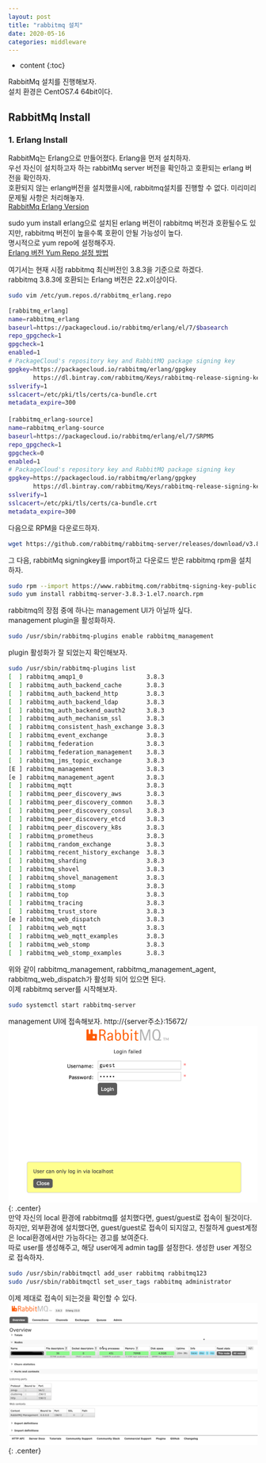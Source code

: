 ```yaml
---
layout: post
title: "rabbitmq 설치"
date: 2020-05-16
categories: middleware
---
```


* content
{:toc}

RabbitMq 설치를 진행해보자.  
설치 환경은 CentOS7.4 64bit이다.

## RabbitMq Install

### 1. Erlang Install

RabbitMq는 Erlang으로 만들어졌다. Erlang을 먼저 설치하자.  
우선 자신이 설치하고자 하는 rabbitMq server 버전을 확인하고 호환되는 erlang 버전을 확인하자.  
호환되지 않는 erlang버전을 설치했을시에, rabbitmq설치를 진행할 수 없다. 미리미리 문제될 사항은 처리해놓자.  
[RabbitMq Erlang Version](https://www.rabbitmq.com/which-erlang.html)

sudo yum install erlang으로 설치된 erlang 버전이 rabbitmq 버전과 호환될수도 있지만, rabbitmq 버전이 높을수록 호환이 안될 가능성이 높다.  
명시적으로 yum repo에 설정해주자.  
[Erlang 버전 Yum Repo 설정 방법](https://github.com/rabbitmq/erlang-rpm)

여기서는 현재 시점 rabbitmq 최신버전인 3.8.3을 기준으로 하겠다.  
rabbitmq 3.8.3에 호환되는 Erlang 버전은 22.x이상이다.

```bash
sudo vim /etc/yum.repos.d/rabbitmq_erlang.repo
```

```bash
[rabbitmq_erlang]
name=rabbitmq_erlang
baseurl=https://packagecloud.io/rabbitmq/erlang/el/7/$basearch
repo_gpgcheck=1
gpgcheck=1
enabled=1
# PackageCloud's repository key and RabbitMQ package signing key
gpgkey=https://packagecloud.io/rabbitmq/erlang/gpgkey
       https://dl.bintray.com/rabbitmq/Keys/rabbitmq-release-signing-key.asc
sslverify=1
sslcacert=/etc/pki/tls/certs/ca-bundle.crt
metadata_expire=300

[rabbitmq_erlang-source]
name=rabbitmq_erlang-source
baseurl=https://packagecloud.io/rabbitmq/erlang/el/7/SRPMS
repo_gpgcheck=1
gpgcheck=0
enabled=1
# PackageCloud's repository key and RabbitMQ package signing key
gpgkey=https://packagecloud.io/rabbitmq/erlang/gpgkey
       https://dl.bintray.com/rabbitmq/Keys/rabbitmq-release-signing-key.asc
sslverify=1
sslcacert=/etc/pki/tls/certs/ca-bundle.crt
metadata_expire=300
```

다음으로 RPM을 다운로드하자.
```bash
wget https://github.com/rabbitmq/rabbitmq-server/releases/download/v3.8.3/rabbitmq-server-3.8.3-1.el7.noarch.rpm
```

그 다음, rabbitMq signingkey를 import하고 다운로드 받은 rabbitmq rpm을 설치하자.
```bash
sudo rpm --import https://www.rabbitmq.com/rabbitmq-signing-key-public.asc
sudo yum install rabbitmq-server-3.8.3-1.el7.noarch.rpm
```

rabbitmq의 장점 중에 하나는 management UI가 아닐까 싶다.  
management plugin을 활성화하자.
```bash
sudo /usr/sbin/rabbitmq-plugins enable rabbitmq_management
```
plugin 활성화가 잘 되었는지 확인해보자.
```bash
sudo /usr/sbin/rabbitmq-plugins list
[  ] rabbitmq_amqp1_0                  3.8.3
[  ] rabbitmq_auth_backend_cache       3.8.3
[  ] rabbitmq_auth_backend_http        3.8.3
[  ] rabbitmq_auth_backend_ldap        3.8.3
[  ] rabbitmq_auth_backend_oauth2      3.8.3
[  ] rabbitmq_auth_mechanism_ssl       3.8.3
[  ] rabbitmq_consistent_hash_exchange 3.8.3
[  ] rabbitmq_event_exchange           3.8.3
[  ] rabbitmq_federation               3.8.3
[  ] rabbitmq_federation_management    3.8.3
[  ] rabbitmq_jms_topic_exchange       3.8.3
[E ] rabbitmq_management               3.8.3
[e ] rabbitmq_management_agent         3.8.3
[  ] rabbitmq_mqtt                     3.8.3
[  ] rabbitmq_peer_discovery_aws       3.8.3
[  ] rabbitmq_peer_discovery_common    3.8.3
[  ] rabbitmq_peer_discovery_consul    3.8.3
[  ] rabbitmq_peer_discovery_etcd      3.8.3
[  ] rabbitmq_peer_discovery_k8s       3.8.3
[  ] rabbitmq_prometheus               3.8.3
[  ] rabbitmq_random_exchange          3.8.3
[  ] rabbitmq_recent_history_exchange  3.8.3
[  ] rabbitmq_sharding                 3.8.3
[  ] rabbitmq_shovel                   3.8.3
[  ] rabbitmq_shovel_management        3.8.3
[  ] rabbitmq_stomp                    3.8.3
[  ] rabbitmq_top                      3.8.3
[  ] rabbitmq_tracing                  3.8.3
[  ] rabbitmq_trust_store              3.8.3
[e ] rabbitmq_web_dispatch             3.8.3
[  ] rabbitmq_web_mqtt                 3.8.3
[  ] rabbitmq_web_mqtt_examples        3.8.3
[  ] rabbitmq_web_stomp                3.8.3
[  ] rabbitmq_web_stomp_examples       3.8.3
```
위와 같이 rabbitmq_management, rabbitmq_management_agent, rabbitmq_web_dispatch가 활성화 되어 있으면 된다.  
이제 rabbitmq server를 시작해보자.
```bash
sudo systemctl start rabbitmq-server
```

management UI에 접속해보자. http://{server주소}:15672/  
![_config.yml](/media/middleware/rabbitmq/rabbitmq_management1.png){: .center}  
만약 자신의 local 환경에 rabbitmq를 설치했다면, guest/guest로 접속이 될것이다.  
하지만, 외부환경에 설치했다면, guest/guest로 접속이 되지않고, 친절하게 guest계정은 local환경에서만 가능하다는 경고를 보여준다.  
따로 user를 생성해주고, 해당 user에게 admin tag를 설정한다. 
생성한 user 계정으로 접속하자.
```bash
sudo /usr/sbin/rabbitmqctl add_user rabbitmq rabbitmq123
sudo /usr/sbin/rabbitmqctl set_user_tags rabbitmq administrator
```

이제 제대로 접속이 되는것을 확인할 수 있다.  
![_config.yml](/media/middleware/rabbitmq/rabbitmq_management2.png){: .center}  
